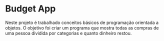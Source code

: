 # Budget App

Neste projeto é trabalhado conceitos básicos de programação orientada a objetos. O objetivo foi criar um programa que mostra todas as compras de uma pessoa dividida por categorias e quanto dinheiro restou. 
